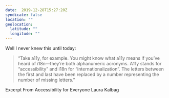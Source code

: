 ```yaml
---
date:  2019-12-28T15:27:20Z
syndicate: false
location: ""
geolocation: 
  latitude: ""
  longitude: ""
---
```

Well I never knew this until today:

> “Take a11y, for example. You might know what a11y means if you’ve heard of i18n—they’re both alphanumeric acronyms. A11y stands for “accessibility” and i18n for “internationalization”. The letters between the first and last have been replaced by a number representing the number of missing letters.”

Excerpt From
Accessibility for Everyone
Laura Kalbag

